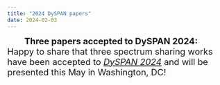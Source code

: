 ```yaml
---
title: "2024 DySPAN papers"
date: 2024-02-03
---
```


<span style="font-size: 20px;">&nbsp;&nbsp;&nbsp;&nbsp;&nbsp;&nbsp; **Three papers accepted to DySPAN 2024:** Happy to share that three spectrum sharing works have been accepted to [*DySPAN 2024*](https://dyspan2024.ieee-dyspan.org/) and will be presented this May in Washington, DC!</span>
